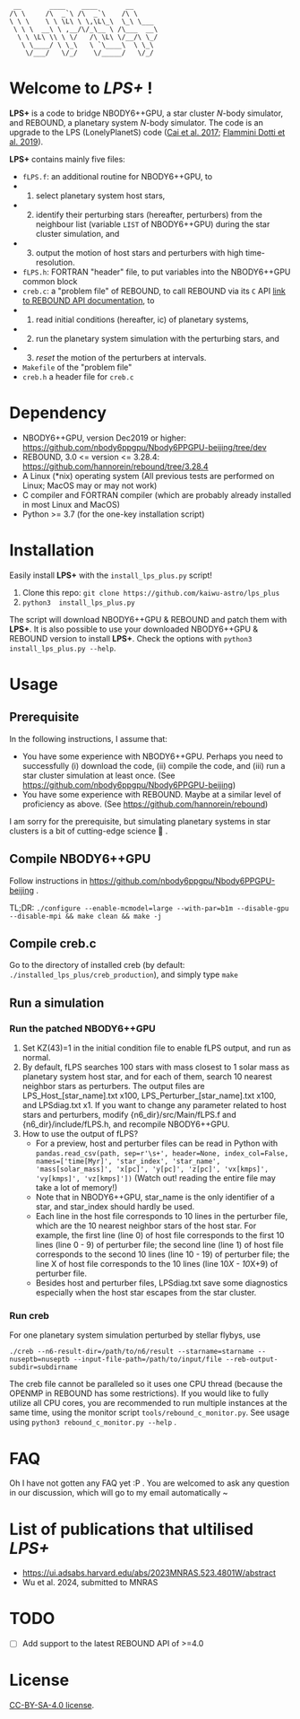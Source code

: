 
```
 __       ____    ____       __      
/\ \     /\  _`\ /\  _`\    /\ \     
\ \ \    \ \ \L\ \ \,\L\_\  \_\ \___ 
 \ \ \  __\ \ ,__/\/_\__ \ /\___  __\
  \ \ \L\ \\ \ \/   /\ \L\ \/__/\ \_/
   \ \____/ \ \_\   \ `\____\  \ \_\ 
    \/___/   \/_/    \/_____/   \/_/ 
```
# Welcome to *LPS+* !
**LPS+** is a code to bridge NBODY6++GPU, a star cluster *N*-body simulator, and REBOUND, a planetary system *N*-body simulator. The code is an upgrade to the LPS (LonelyPlanetS) code ([Cai et al. 2017](https://ui.adsabs.harvard.edu/abs/2017MNRAS.470.4337C); [Flammini Dotti et al. 2019](https://ui.adsabs.harvard.edu/abs/2019MNRAS.489.2280F)).

**LPS+** contains mainly five files:
- `fLPS.f`: an additional routine for NBODY6++GPU, to 
- 1. select planetary system host stars, 
- 2. identify their perturbing stars (hereafter, perturbers) from the neighbour list (variable `LIST` of NBODY6++GPU) during the star cluster simulation, and
- 3. output the motion of host stars and perturbers with high time-resolution.
- `fLPS.h`: FORTRAN "header" file, to put variables into the NBODY6++GPU common block
- `creb.c`: a "problem file" of REBOUND, to call REBOUND via its `C` API [link to REBOUND API documentation](https://rebound.readthedocs.io/en/3.28.4/api/), to 
- 1. read initial conditions (hereafter, ic) of planetary systems, 
- 2. run the planetary system simulation with the perturbing stars, and
- 3. *reset* the motion of the perturbers at intervals.
- `Makefile` of the "problem file"
- `creb.h` a header file for `creb.c`

# Dependency

- NBODY6++GPU, version Dec2019 or higher: https://github.com/nbody6ppgpu/Nbody6PPGPU-beijing/tree/dev 
- REBOUND, 3.0 <= version <= 3.28.4: https://github.com/hannorein/rebound/tree/3.28.4
- A Linux (*nix) operating system (All previous tests are performed on Linux; MacOS may or may not work)
- C compiler and FORTRAN compiler (which are probably already installed in most Linux and MacOS)
- Python >= 3.7 (for the one-key installation script)

# Installation

Easily install **LPS+** with the `install_lps_plus.py` script! 

1.  Clone this repo: `git clone https://github.com/kaiwu-astro/lps_plus`
2.  ```python3  install_lps_plus.py```

The script will download NBODY6++GPU & REBOUND and patch them with **LPS+**. It is also possible to use your downloaded NBODY6++GPU & REBOUND version to install **LPS+**. Check the options with `python3  install_lps_plus.py --help`.


# Usage 

## Prerequisite

In the following instructions, I assume that:
- You have some experience with NBODY6++GPU. Perhaps you need to successfully (i) download the code, (ii) compile the code, and (iii) run a star cluster simulation at least once. (See https://github.com/nbody6ppgpu/Nbody6PPGPU-beijing)
- You have some experience with REBOUND. Maybe at a similar level of proficiency as above. (See https://github.com/hannorein/rebound)

I am sorry for the prerequisite, but simulating planetary systems in star clusters is a bit of cutting-edge science 🎩 . 

## Compile NBODY6++GPU 

Follow instructions in https://github.com/nbody6ppgpu/Nbody6PPGPU-beijing .

TL;DR: `./configure --enable-mcmodel=large --with-par=b1m --disable-gpu --disable-mpi && make clean && make -j`

## Compile creb.c

Go to the directory of installed creb (by default: `./installed_lps_plus/creb_production`), and simply type `make`

## Run a simulation 

### Run the patched NBODY6++GPU
1. Set KZ(43)=1 in the initial condition file to enable fLPS output, and run as normal.
2. By default, fLPS searches 100 stars with mass closest to 1 solar mass as planetary system host star, and for each of them, search 10 nearest neighbor stars as perturbers. The output files are LPS_Host_[star_name].txt x100, LPS_Perturber_[star_name].txt x100, and LPSdiag.txt x1. If you want to change any parameter related to host stars and perturbers, modify {n6_dir}/src/Main/fLPS.f and {n6_dir}/include/fLPS.h, and recompile NBODY6++GPU.
3. How to use the output of fLPS?
    - For a preview, host and perturber files can be read in Python with `pandas.read_csv(path, sep=r'\s+', header=None, index_col=False, names=['time[Myr]', 'star_index', 'star_name', 'mass[solar_mass]', 'x[pc]', 'y[pc]', 'z[pc]', 'vx[kmps]', 'vy[kmps]', 'vz[kmps]'])`  (Watch out! reading the entire file may take a lot of memory!)
    - Note that in NBODY6++GPU, star_name is the only identifier of a star, and star_index should hardly be used.
    - Each line in the host file corresponds to 10 lines in the perturber file, which are the 10 nearest neighbor stars of the host star. For example, the first line (line 0) of host file corresponds to the first 10 lines (line 0 - 9) of perturber file; the second line (line 1) of host file corresponds to the second 10 lines (line 10 - 19) of perturber file; the line X of host file corresponds to the 10 lines (line 10*X - 10*X+9) of perturber file. 
    - Besides host and perturber files, LPSdiag.txt save some diagnostics especially when the host star escapes from the star cluster.

### Run creb 

For one planetary system simulation perturbed by stellar flybys, use

`./creb --n6-result-dir=/path/to/n6/result --starname=starname --nuseptb=nuseptb --input-file-path=/path/to/input/file --reb-output-subdir=subdirname`

The creb file cannot be paralleled so it uses one CPU thread (because the OPENMP in REBOUND has some restrictions). If you would like to fully utilize all CPU cores, you are recommended to run multiple instances at the same time, using the monitor script `tools/rebound_c_monitor.py`. See usage using `python3 rebound_c_monitor.py --help` .

# FAQ

Oh I have not gotten any FAQ yet :P . You are welcomed to ask any question in our discussion, which will go to my email automatically ~

# List of publications that ultilised *LPS+*

- https://ui.adsabs.harvard.edu/abs/2023MNRAS.523.4801W/abstract
- Wu et al. 2024, submitted to MNRAS

# TODO

- [ ] Add support to the latest REBOUND API of >=4.0


# License
[CC-BY-SA-4.0 license](https://github.com/kaiwu-astro/lps_plus/blob/main/LICENSE).